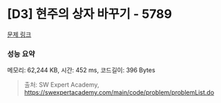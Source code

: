 # [D3] 현주의 상자 바꾸기 - 5789 

[문제 링크](https://swexpertacademy.com/main/code/problem/problemDetail.do?contestProbId=AWYygN36Qn8DFAVm) 

### 성능 요약

메모리: 62,244 KB, 시간: 452 ms, 코드길이: 396 Bytes



> 출처: SW Expert Academy, https://swexpertacademy.com/main/code/problem/problemList.do